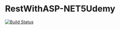 # RestWithASP-NET5Udemy

[![Build Status](https://app.travis-ci.com/charlestheobald/RestWithASP-NET5Udemy.svg?branch=main)](https://app.travis-ci.com/charlestheobald/RestWithASP-NET5Udemy)